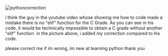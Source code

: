 ![pythoncorrection](https://github.com/user-attachments/assets/0a8fc2fb-b195-41b4-9dc2-afc6667ea7e4)

i think the guy in the youtube video whose showing me how to code made a mistake
there is no "elif" function for the C Grade. As you can see in his code, it would be
technically impossible to obtain a C grade without another "elif" function.
in the picture above, i added my correction compared to his code.

please correct me if im wrong, im new at learning python
thank you
